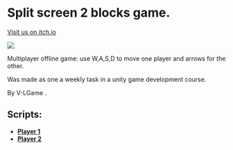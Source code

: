 # Split screen 2 blocks game.
[Visit us on itch.io](https://victoku1.itch.io/split-screen-2-blocks-game)

[![](http://img.youtube.com/vi/pzpHLNUNb84/0.jpg)](http://www.youtube.com/watch?v=pzpHLNUNb84 "Video Title")

Multiplayer offline game: use W,A,S,D to move one player and arrows for the other.

Was made as one a weekly task in a unity game development course.

By V-LGame .

## **Scripts:**

* **[Player 1](https://github.com/V-LGame/Ex3B3/blob/main/Assets/Scenes/PlayerMovement.cs)**
* **[Player 2](https://github.com/V-LGame/Ex3B3/blob/main/Assets/Scenes/Player1Movement.cs)**
